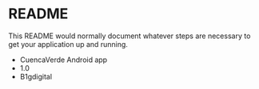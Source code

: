 # README #

This README would normally document whatever steps are necessary to get your application up and running.

* CuencaVerde Android app
* 1.0
* B1gdigital
